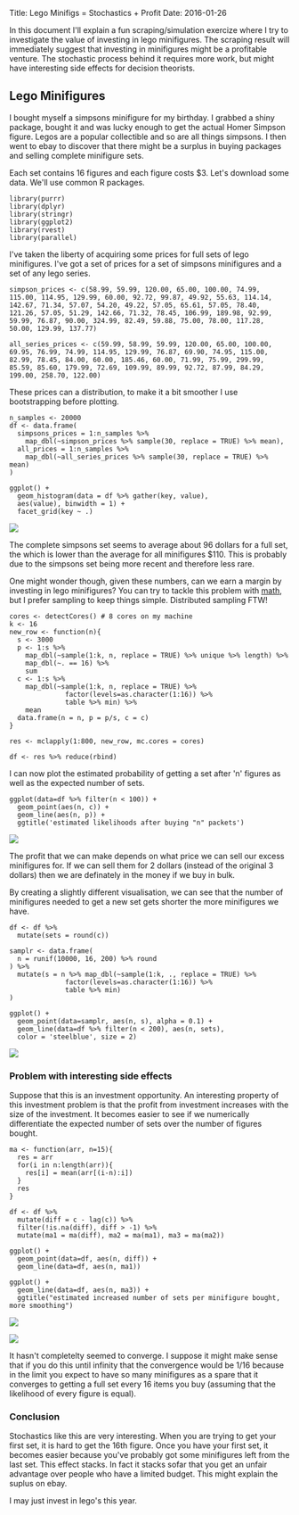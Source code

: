 Title: Lego Minifigs = Stochastics + Profit
Date: 2016-01-26

In this document I'll explain a fun scraping/simulation exercize where I try to investigate the value of investing in lego minifigures. The scraping result will immediately suggest that investing in minifigures might be a profitable venture. The stochastic process behind it requires more work, but might have interesting side effects for decision theorists. 

## Lego Minifigures 

I bought myself a simpsons minifigure for my birthday. I grabbed a shiny package, bought it and was lucky enough to get the actual Homer Simpson figure. Legos are a popular collectible and so are all things simpsons. I then went to ebay to discover that there might be a surplus in buying packages and selling complete minifigure sets. 

Each set contains 16 figures and each figure costs $3. Let's download some data. We'll use common R packages. 

```{r}
library(purrr) 
library(dplyr)
library(stringr)
library(ggplot2)
library(rvest)
library(parallel)
```

I've taken the liberty of acquiring some prices for full sets of lego minifigures. I've got a set of prices for a set of simpsons minifigures and a set of any lego series. 

```{r}
simpson_prices <- c(58.99, 59.99, 120.00, 65.00, 100.00, 74.99, 115.00, 114.95, 129.99, 60.00, 92.72, 99.87, 49.92, 55.63, 114.14, 142.67, 71.34, 57.07, 54.20, 49.22, 57.05, 65.61, 57.05, 78.40, 121.26, 57.05, 51.29, 142.66, 71.32, 78.45, 106.99, 189.98, 92.99, 59.99, 76.87, 90.00, 324.99, 82.49, 59.88, 75.00, 78.00, 117.28, 50.00, 129.99, 137.77)

all_series_prices <- c(59.99, 58.99, 59.99, 120.00, 65.00, 100.00, 69.95, 76.99, 74.99, 114.95, 129.99, 76.87, 69.90, 74.95, 115.00, 82.99, 78.45, 84.00, 60.00, 185.46, 60.00, 71.99, 75.99, 299.99, 85.59, 85.60, 179.99, 72.69, 109.99, 89.99, 92.72, 87.99, 84.29, 199.00, 258.70, 122.00)
```

These prices can a distribution, to make it a bit smoother I use bootstrapping before plotting. 

```{r}
n_samples <- 20000
df <- data.frame(
  simpsons_prices = 1:n_samples %>% 
    map_dbl(~simpson_prices %>% sample(30, replace = TRUE) %>% mean),
  all_prices = 1:n_samples %>% 
    map_dbl(~all_series_prices %>% sample(30, replace = TRUE) %>% mean)
)

ggplot() + 
  geom_histogram(data = df %>% gather(key, value), 
  aes(value), binwidth = 1) + 
  facet_grid(key ~ .)
```

![](/theme/images/simpsons1.png)

The complete simpsons set seems to average about 96 dollars for a full set, the which is lower than the average for all minifigures $110. This is probably due to the simpsons set being more recent and therefore less rare. 

One might wonder though, given these numbers, can we earn a margin by investing in lego minifigures? You can try to tackle this problem with [math](http://math.stackexchange.com/questions/1594338/a-slightly-different-birthday-problem), but I prefer sampling to keep things simple. Distributed sampling FTW!

```{r}
cores <- detectCores() # 8 cores on my machine
k <- 16 
new_row <- function(n){
  s <- 3000
  p <- 1:s %>% 
    map_dbl(~sample(1:k, n, replace = TRUE) %>% unique %>% length) %>% 
    map_dbl(~. == 16) %>% 
    sum
  c <- 1:s %>% 
    map_dbl(~sample(1:k, n, replace = TRUE) %>% 
              factor(levels=as.character(1:16)) %>% 
              table %>% min) %>% 
    mean
  data.frame(n = n, p = p/s, c = c)
}

res <- mclapply(1:800, new_row, mc.cores = cores)

df <- res %>% reduce(rbind)
```

I can now plot the estimated probability of getting a set after 'n' figures as well as the expected number of sets.

```{r}
ggplot(data=df %>% filter(n < 100)) + 
  geom_point(aes(n, c)) + 
  geom_line(aes(n, p)) + 
  ggtitle('estimated likelihoods after buying "n" packets')
```

![](/theme/images/simpsons2.png)

The profit that we can make depends on what price we can sell our excess minifigures for. If we can sell them for 2 dollars (instead of the original 3 dollars) then we are definately in the money if we buy in bulk. 

By creating a slightly different visualisation, we can see that the number of minifigures needed to get a new set gets shorter the more minifigures we have. 

```{r}
df <- df %>% 
  mutate(sets = round(c))

samplr <- data.frame(
  n = runif(10000, 16, 200) %>% round
) %>% 
  mutate(s = n %>% map_dbl(~sample(1:k, ., replace = TRUE) %>% 
              factor(levels=as.character(1:16)) %>% 
              table %>% min)
)

ggplot() + 
  geom_point(data=samplr, aes(n, s), alpha = 0.1) +
  geom_line(data=df %>% filter(n < 200), aes(n, sets), 
  color = 'steelblue', size = 2) 
```

![](/theme/images/simpsons3.png)

### Problem with interesting side effects 

Suppose that this is an investment opportunity. An interesting property of this investment problem is that the profit from investment increases with the size of the investment. It becomes easier to see if we numerically differentiate the expected number of sets over the number of figures bought.

```{r}
ma <- function(arr, n=15){
  res = arr
  for(i in n:length(arr)){
    res[i] = mean(arr[(i-n):i])
  }
  res
}

df <- df %>% 
  mutate(diff = c - lag(c)) %>% 
  filter(!is.na(diff), diff > -1) %>% 
  mutate(ma1 = ma(diff), ma2 = ma(ma1), ma3 = ma(ma2))
  
ggplot() + 
  geom_point(data=df, aes(n, diff)) + 
  geom_line(data=df, aes(n, ma1))

ggplot() + 
  geom_line(data=df, aes(n, ma3)) + 
  ggtitle("estimated increased number of sets per minifigure bought, more smoothing")
```

![](/theme/images/simpsons4.png)

![](/theme/images/simpsons5.png)

It hasn't completelty seemed to converge. I suppose it might make sense that if you do this until infinity that the convergence would be 1/16 because in the limit you expect to have so many minifigures as a spare that it converges to getting a full set every 16 items you buy (assuming that the likelihood of every figure is equal). 

### Conclusion 

Stochastics like this are very interesting. When you are trying to get your first set, it is hard to get the 16th figure. Once you have your first set, it becomes easier because you've probably got some minifigures left from the last set. This effect stacks. In fact it stacks sofar that you get an unfair advantage over people who have a limited budget. This might explain the suplus on ebay.

I may just invest in lego's this year. 